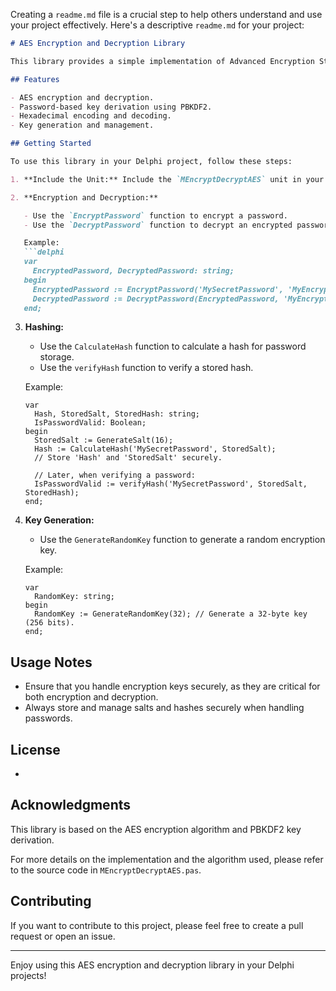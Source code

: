 Creating a `readme.md` file is a crucial step to help others understand and use your project effectively. Here's a descriptive `readme.md` for your project:

```markdown
# AES Encryption and Decryption Library

This library provides a simple implementation of Advanced Encryption Standard (AES) encryption and decryption in Delphi. AES is a widely used symmetric encryption algorithm for securing data. This readme will guide you on how to use this library in your Delphi projects.

## Features

- AES encryption and decryption.
- Password-based key derivation using PBKDF2.
- Hexadecimal encoding and decoding.
- Key generation and management.

## Getting Started

To use this library in your Delphi project, follow these steps:

1. **Include the Unit:** Include the `MEncryptDecryptAES` unit in your project's `uses` clause.

2. **Encryption and Decryption:**

   - Use the `EncryptPassword` function to encrypt a password.
   - Use the `DecryptPassword` function to decrypt an encrypted password.

   Example:
   ```delphi
   var
     EncryptedPassword, DecryptedPassword: string;
   begin
     EncryptedPassword := EncryptPassword('MySecretPassword', 'MyEncryptionKey');
     DecryptedPassword := DecryptPassword(EncryptedPassword, 'MyEncryptionKey');
   end;
   ```

3. **Hashing:**

   - Use the `CalculateHash` function to calculate a hash for password storage.
   - Use the `verifyHash` function to verify a stored hash.

   Example:
   ```delphi
   var
     Hash, StoredSalt, StoredHash: string;
     IsPasswordValid: Boolean;
   begin
     StoredSalt := GenerateSalt(16);
     Hash := CalculateHash('MySecretPassword', StoredSalt);
     // Store 'Hash' and 'StoredSalt' securely.
     
     // Later, when verifying a password:
     IsPasswordValid := verifyHash('MySecretPassword', StoredSalt, StoredHash);
   end;
   ```

4. **Key Generation:**

   - Use the `GenerateRandomKey` function to generate a random encryption key.
   
   Example:
   ```delphi
   var
     RandomKey: string;
   begin
     RandomKey := GenerateRandomKey(32); // Generate a 32-byte key (256 bits).
   end;
   ```

## Usage Notes

- Ensure that you handle encryption keys securely, as they are critical for both encryption and decryption.
- Always store and manage salts and hashes securely when handling passwords.

## License

-

## Acknowledgments

This library is based on the AES encryption algorithm and PBKDF2 key derivation.

For more details on the implementation and the algorithm used, please refer to the source code in `MEncryptDecryptAES.pas`.

## Contributing

If you want to contribute to this project, please feel free to create a pull request or open an issue.

---

Enjoy using this AES encryption and decryption library in your Delphi projects!
```

